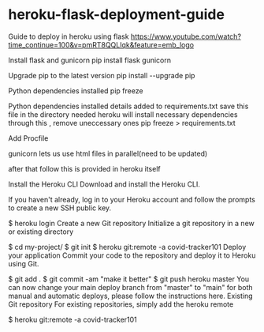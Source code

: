 # heroku-flask-deployment-guide
Guide to deploy in heroku using flask
https://www.youtube.com/watch?time_continue=100&v=pmRT8QQLIqk&feature=emb_logo

Install flask and gunicorn
pip install flask gunicorn

Upgrade pip to the latest version
pip install --upgrade pip

Python dependencies installed
pip freeze

Python dependencies installed details added to requirements.txt
save this file in the directory needed heroku will install necessary dependencies through this , remove uneccessary ones
pip freeze > requirements.txt

Add Procfile

gunicorn lets us use html files in parallel(need to be updated)

after that follow this is provided in heroku itself

Install the Heroku CLI
Download and install the Heroku CLI.

If you haven't already, log in to your Heroku account and follow the prompts to create a new SSH public key.

$ heroku login
Create a new Git repository
Initialize a git repository in a new or existing directory

$ cd my-project/
$ git init
$ heroku git:remote -a covid-tracker101
Deploy your application
Commit your code to the repository and deploy it to Heroku using Git.

$ git add .
$ git commit -am "make it better"
$ git push heroku master
You can now change your main deploy branch from "master" to "main" for both manual and automatic deploys, please follow the instructions here.
Existing Git repository
For existing repositories, simply add the heroku remote

$ heroku git:remote -a covid-tracker101


